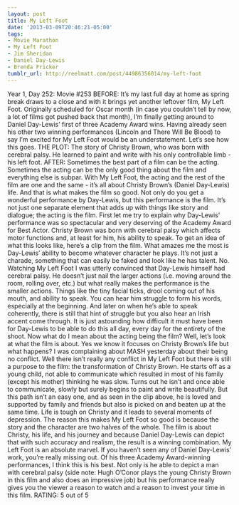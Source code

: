 ```yaml
---
layout: post
title: My Left Foot
date: '2013-03-09T20:46:21-05:00'
tags:
- Movie Marathon
- My Left Foot
- Jim Sheridan
- Daniel Day-Lewis
- Brenda Fricker
tumblr_url: http://reelmatt.com/post/44986356014/my-left-foot
---
```



Year 1, Day 252: Movie #253
BEFORE: It’s my last full day at home as spring break draws to a close and with it brings yet another leftover film, My Left Foot. Originally scheduled for Oscar month (in case you couldn’t tell by now, a lot of films got pushed back that month), I’m finally getting around to Daniel Day-Lewis’ first of three Academy Award wins. Having already seen his other two winning performances (Lincoln and There Will Be Blood) to say I’m excited for My Left Foot would be an understatement. Let’s see how this goes.
THE PLOT: The story of Christy Brown, who was born with cerebral palsy. He learned to paint and write with his only controllable limb - his left foot.
AFTER: Sometimes the best part of a film can be the acting. Sometimes the acting can be the only good thing about the film and everything else is subpar. With My Left Foot, the acting and the rest of the film are one and the same - it’s all about Christy Brown’s (Daniel Day-Lewis) life. And that is what makes the film so good. Not only do you get a wonderful performance by Day-Lewis, but this performance is the film. It’s not just one separate element that adds up with things like story and dialogue; the acting is the film.
First let me try to explain why Day-Lewis’ performance was so spectacular and very deserving of the Academy Award for Best Actor. Christy Brown was born with cerebral palsy which affects motor functions and, at least for him, his ability to speak. To get an idea of what this looks like, here’s a clip from the film. What amazes me the most is Day-Lewis’ ability to become whatever character he plays. It’s not just a charade, something that can easily be faked and look like he has talent. No. Watching My Left Foot I was utterly convinced that Day-Lewis himself had cerebral palsy. He doesn’t just nail the larger actions (i.e. moving around the room, rolling over, etc.) but what really makes the performance is the smaller actions. Things like the tiny facial ticks, drool coming out of his mouth, and ability to speak. You can hear him struggle to form his words, especially at the beginning. And later on when he’s able to speak coherently, there is still that hint of struggle but you also hear an Irish accent come through. It is just astounding how difficult it must have been for Day-Lewis to be able to do this all day, every day for the entirety of the shoot.
Now what do I mean about the acting being the film? Well, let’s look at what the film is about. Yes we know it focuses on Christy Brown’s life but what happens? I was complaining about MASH yesterday about their being no conflict. Well there isn’t really any conflict in My Left Foot but there is still a purpose to the film: the transformation of Christy Brown. He starts off as a young child, not able to communicate which resulted in most of his family (except his mother) thinking he was slow. Turns out he isn’t and once able to communicate, slowly but surely begins to paint and write beautifully. But this path isn’t an easy one, and as seen in the clip above, he is loved and supported by family and friends but also is picked on and beaten up at the same time. Life is tough on Christy and it leads to several moments of depression. The reason this makes My Left Foot so good is because the story and the character are two halves of the whole. The film is about Christy, his life, and his journey and because Daniel Day-Lewis can depict that with such accuracy and realism, the result is a winning combination.
My Left Foot is an absolute marvel. If you haven’t seen any of Daniel Day-Lewis’ work, you’re really missing out. Of his three Academy Award-winning performances, I think this is his best. Not only is he able to depict a man with cerebral palsy (side note: Hugh O’Conor plays the young Christy Brown in this film and also does an impressive job) but his performance really gives you the viewer a reason to watch and a reason to invest your time in this film.
RATING: 5 out of 5
